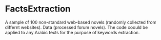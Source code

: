 # FactsExtraction

A sample of 100 non-standard web-based novels (randomly collected from differnt websites).
Data (processed forum novels).
The code coould be applied to any Arabic texts for the purpose of keywords extraction. 
